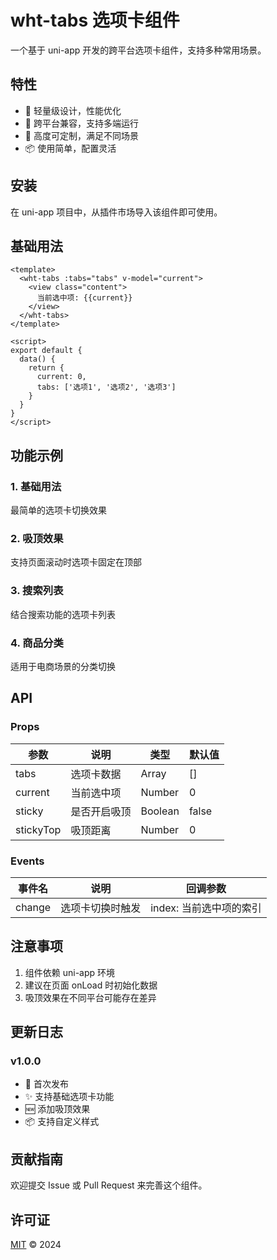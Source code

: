 # wht-tabs 选项卡组件

一个基于 uni-app 开发的跨平台选项卡组件，支持多种常用场景。

## 特性

- 🚀 轻量级设计，性能优化
- 💪 跨平台兼容，支持多端运行
- 🎨 高度可定制，满足不同场景
- 📦 使用简单，配置灵活

## 安装

在 uni-app 项目中，从插件市场导入该组件即可使用。

## 基础用法

```vue
<template>
  <wht-tabs :tabs="tabs" v-model="current">
    <view class="content">
      当前选中项: {{current}}
    </view>
  </wht-tabs>
</template>

<script>
export default {
  data() {
    return {
      current: 0,
      tabs: ['选项1', '选项2', '选项3']
    }
  }
}
</script>
```

## 功能示例

### 1. 基础用法
最简单的选项卡切换效果

### 2. 吸顶效果
支持页面滚动时选项卡固定在顶部

### 3. 搜索列表
结合搜索功能的选项卡列表

### 4. 商品分类
适用于电商场景的分类切换

## API

### Props

| 参数 | 说明 | 类型 | 默认值 |
|------|------|------|--------|
| tabs | 选项卡数据 | Array | [] |
| current | 当前选中项 | Number | 0 |
| sticky | 是否开启吸顶 | Boolean | false |
| stickyTop | 吸顶距离 | Number | 0 |

### Events

| 事件名 | 说明 | 回调参数 |
|--------|------|----------|
| change | 选项卡切换时触发 | index: 当前选中项的索引 |

## 注意事项

1. 组件依赖 uni-app 环境
2. 建议在页面 onLoad 时初始化数据
3. 吸顶效果在不同平台可能存在差异

## 更新日志

### v1.0.0
- 🎉 首次发布
- ✨ 支持基础选项卡功能
- 🆕 添加吸顶效果
- 📦 支持自定义样式

## 贡献指南

欢迎提交 Issue 或 Pull Request 来完善这个组件。

## 许可证

[MIT](LICENSE) © 2024
